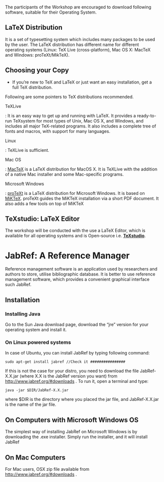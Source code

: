The participants of the Workshop are encouraged to download following software, suitable for their Operating System.

LaTeX Distribution
------------------

It is a set of  typesetting system which includes many packages to be used by the user. The LaTeX distribution has different name for different operating systems (Linux: TeX Live (cross-platform), Mac OS X: MacTeX and Windows: proTeXt/MikTeX).

Choosing your Copy
------------------

- If you’re new to TeX and LaTeX or just want an easy installation, get a full TeX distribution.

Following are some pointers to TeX distributions recommended.

TeXLive

: It is an easy way to get up and running with LaTeX. It provides a ready-to-run TeXsystem for most types of Unix, Mac OS X, and Windows, and includes all major TeX-related programs. It also includes a complete tree of fonts and macros, with support for many
languages.

Linux

: TeXLive is sufficient.

Mac OS

: [MacTeX](http://www.tug.org/mactex/) is a LaTeX distribution for MacOS X. It is TeXLive with the addition of a native Mac installer and some Mac-specific programs.

Microsoft Windows

: [proTeXt](http://www.tug.org/protext/) is a LaTeX distribution for Microsoft Windows. It is based on [MiKTeX](http://www.miktex.org/). proTeXt guides the MiKTeX installation via a short PDF document. It also adds a few tools on top of MiKTeX

TeXstudio: LaTeX Editor 
-------------------------------

The workshop will be conducted with the use a LaTeX Editor, which is available for all operating systems and is Open-source i.e. [**TeXstudio**](http://www.texstudio.org/).

JabRef: A Reference Manager
==============================

Reference management software is an application used by researchers and
authors to store, utilise bibliographic database. It is better to use reference management software, which provides a convenient graphical interface such JabRef.

Installation
------------

### Installing Java

Go to the Sun Java download page, download the “jre” version for your
operating system and install it.

### On Linux powered systems

In case of Ubuntu, you can install JabRef by typing following command:

    sudo apt-get install jabref //Check it ################

If this is not the case for your distro,
you need to download the file JabRef-X.X.jar (where X.X is the JabRef
version you want) from http://www.jabref.org/#downloads . To run it, open a terminal and type:

    java -jar $DIR/JabRef-X.X.jar

where $DIR is the directory where you placed the jar file, and
JabRef-X.X.jar is the name of the jar file.

On Computers with Microsoft Windows OS 
-------

The simplest way of installing JabRef on Microsoft Windows is by downloading the
.exe installer. Simply run the installer, and it will install JabRef

On Mac Computers
---

For Mac users, OSX zip file available from http://www.jabref.org/#downloads .